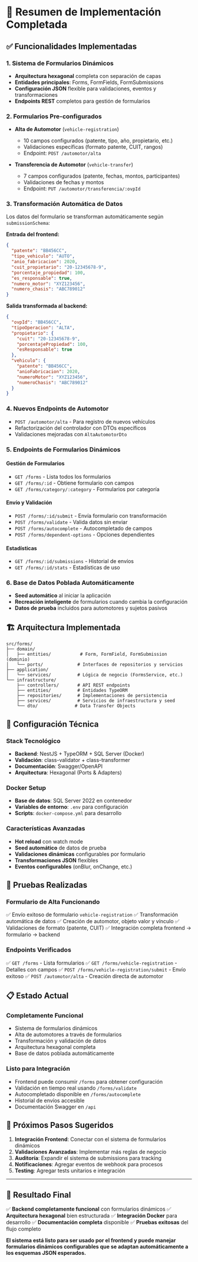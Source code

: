# 🎉 Resumen de Implementación Completada

## ✅ Funcionalidades Implementadas

### 1. **Sistema de Formularios Dinámicos**
- **Arquitectura hexagonal** completa con separación de capas
- **Entidades principales**: Forms, FormFields, FormSubmissions
- **Configuración JSON** flexible para validaciones, eventos y transformaciones
- **Endpoints REST** completos para gestión de formularios

### 2. **Formularios Pre-configurados**
- **Alta de Automotor** (`vehicle-registration`)
  - 10 campos configurados (patente, tipo, año, propietario, etc.)
  - Validaciones específicas (formato patente, CUIT, rangos)
  - Endpoint: `POST /automotor/alta`
  
- **Transferencia de Automotor** (`vehicle-transfer`) 
  - 7 campos configurados (patente, fechas, montos, participantes)
  - Validaciones de fechas y montos
  - Endpoint: `PUT /automotor/transferencia/:ovpId`

### 3. **Transformación Automática de Datos**
Los datos del formulario se transforman automáticamente según `submissionSchema`:

**Entrada del frontend:**
```json
{
  "patente": "BB456CC",
  "tipo_vehiculo": "AUTO", 
  "anio_fabricacion": 2020,
  "cuit_propietario": "20-12345678-9",
  "porcentaje_propiedad": 100,
  "es_responsable": true,
  "numero_motor": "XYZ123456",
  "numero_chasis": "ABC789012"
}
```

**Salida transformada al backend:**
```json
{
  "ovpId": "BB456CC",
  "tipoOperacion": "ALTA",
  "propietario": {
    "cuit": "20-12345678-9",
    "porcentajePropiedad": 100,
    "esResponsable": true
  },
  "vehiculo": {
    "patente": "BB456CC",
    "anioFabricacion": 2020,
    "numeroMotor": "XYZ123456",
    "numeroChasis": "ABC789012"
  }
}
```

### 4. **Nuevos Endpoints de Automotor**
- `POST /automotor/alta` - Para registro de nuevos vehículos
- Refactorización del controlador con DTOs específicos
- Validaciones mejoradas con `AltaAutomotorDto`

### 5. **Endpoints de Formularios Dinámicos**

#### **Gestión de Formularios**
- `GET /forms` - Lista todos los formularios
- `GET /forms/:id` - Obtiene formulario con campos
- `GET /forms/category/:category` - Formularios por categoría

#### **Envío y Validación**
- `POST /forms/:id/submit` - Envía formulario con transformación
- `POST /forms/validate` - Valida datos sin enviar
- `POST /forms/autocomplete` - Autocompletado de campos
- `POST /forms/dependent-options` - Opciones dependientes

#### **Estadísticas**
- `GET /forms/:id/submissions` - Historial de envíos
- `GET /forms/:id/stats` - Estadísticas de uso

### 6. **Base de Datos Poblada Automáticamente**
- **Seed automático** al iniciar la aplicación
- **Recreación inteligente** de formularios cuando cambia la configuración
- **Datos de prueba** incluidos para automotores y sujetos pasivos

## 🏗️ Arquitectura Implementada

```
src/forms/
├── domain/
│   ├── entities/           # Form, FormField, FormSubmission (dominio)
│   └── ports/             # Interfaces de repositorios y servicios
├── application/
│   └── services/          # Lógica de negocio (FormsService, etc.)
└── infrastructure/
    ├── controllers/       # API REST endpoints
    ├── entities/          # Entidades TypeORM
    ├── repositories/      # Implementaciones de persistencia
    ├── services/          # Servicios de infraestructura y seed
    └── dto/              # Data Transfer Objects
```

## 🔧 Configuración Técnica

### **Stack Tecnológico**
- **Backend**: NestJS + TypeORM + SQL Server (Docker)
- **Validación**: class-validator + class-transformer
- **Documentación**: Swagger/OpenAPI
- **Arquitectura**: Hexagonal (Ports & Adapters)

### **Docker Setup**
- **Base de datos**: SQL Server 2022 en contenedor
- **Variables de entorno**: `.env` para configuración
- **Scripts**: `docker-compose.yml` para desarrollo

### **Características Avanzadas**
- **Hot reload** con watch mode
- **Seed automático** de datos de prueba
- **Validaciones dinámicas** configurables por formulario
- **Transformaciones JSON** flexibles
- **Eventos configurables** (onBlur, onChange, etc.)

## 🧪 Pruebas Realizadas

### **Formulario de Alta Funcionando**
✅ Envío exitoso de formulario `vehicle-registration`
✅ Transformación automática de datos
✅ Creación de automotor, objeto valor y vínculo 
✅ Validaciones de formato (patente, CUIT)
✅ Integración completa frontend → formulario → backend

### **Endpoints Verificados**
✅ `GET /forms` - Lista formularios
✅ `GET /forms/vehicle-registration` - Detalles con campos
✅ `POST /forms/vehicle-registration/submit` - Envío exitoso
✅ `POST /automotor/alta` - Creación directa de automotor

## 📋 Estado Actual

### **Completamente Funcional**
- Sistema de formularios dinámicos
- Alta de automotores a través de formularios
- Transformación y validación de datos
- Arquitectura hexagonal completa
- Base de datos poblada automáticamente

### **Listo para Integración**
- Frontend puede consumir `/forms` para obtener configuración
- Validación en tiempo real usando `/forms/validate`
- Autocompletado disponible en `/forms/autocomplete`
- Historial de envíos accesible
- Documentación Swagger en `/api`

## 🚀 Próximos Pasos Sugeridos

1. **Integración Frontend**: Conectar con el sistema de formularios dinámicos
2. **Validaciones Avanzadas**: Implementar más reglas de negocio
3. **Auditoría**: Expandir el sistema de submissions para tracking
4. **Notificaciones**: Agregar eventos de webhook para procesos
5. **Testing**: Agregar tests unitarios e integración

---

## 🎯 **Resultado Final**

✅ **Backend completamente funcional** con formularios dinámicos
✅ **Arquitectura hexagonal** bien estructurada
✅ **Integración Docker** para desarrollo
✅ **Documentación completa** disponible
✅ **Pruebas exitosas** del flujo completo

**El sistema está listo para ser usado por el frontend y puede manejar formularios dinámicos configurables que se adaptan automáticamente a los esquemas JSON esperados.**

